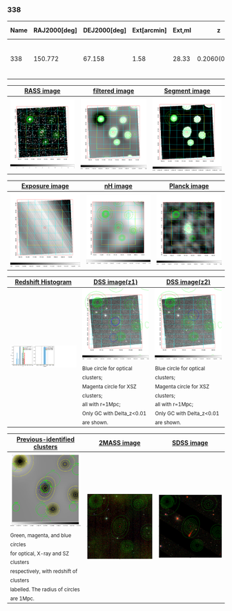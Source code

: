 <div STYLE="page-break-after: always;"></div>

### 338

|Name|RAJ2000[deg]|DEJ2000[deg] |Ext[arcmin]| Ext,ml | z | z_src| C|GC(XSZ,Delta_z<0.01)| GC(OPT,Delta_z<0.01)|GC| R_sig[arcmin] | R500[arcmin] | R500[Mpc]| CRsig[c/s] | CR500[c/s] |L500[1E44 erg/s]|F500[1E-12 erg/s/cm^2]| M500[1E14 Msun]|Tx[keV]|Cnt_sig|Beta|Rc[arcmin]|Comment|Alias|
|---|---|---|---|---|---|------|---|--------|---------|----------|---|---|---|---|---|---|---|---|---|---|---|---|---|---|
|338| 150.772| 67.158| 1.58| 28.33| 0.2060(0.000)| z_xsz| B| MCXC, PSZ2, Tar| A| A, C, MCXC, N, PSZ2, Tar, W| 9.775| 5.409| 1.096| 0.150(0.030)| 0.140(0.028)| 3.274(0.312)| 2.666(0.254)| 4.59(0.21)| 5.86(0.17)| 55.9| 0.885(-0.122+0.082)| 3.798(-0.705+0.524)| -| k133|

|[RASS image](../image/338/338_img.pdf)|[filtered image](../image/338/338_fil.pdf)|[Segment image](../image/338/338_seg.pdf)|
|-------------------|--------------------|-------------------|
| <img src="../image/338/338_img.png" width="300">  | <img src="../image/338/338_fil.png" width="300">   | <img src="../image/338/338_seg.png" width="300">  |

|[Exposure image](../image/338/338_mex.pdf)| [nH image](../image/338/338_nh.pdf)| [Planck image](../image/338/338_p.pdf)|
|-------------------|--------------------|-------------------|
|<img src="../image/338/338_mex.png" width="300">   | <img src="../image/338/338_nh.png" width="300">    | <img src="../image/338/338_p.png" width="300"> |

|[Redshift Histogram](../image/338/338_zg.pdf) | [DSS image(z1)](../image/338/338_dss_z1.pdf)      |  [DSS image(z2)](../image/338/338_dss_z2.pdf)    |
|-------------------|--------------------|-------------------|
|<img src="../image/338/338_zg.png" width="300"> |<img src="../image/338/338_dss_z1.png" width="300"> <sub><br>Blue circle for optical clusters; <br>Magenta circle for XSZ clusters; <br>all with r=1Mpc; <br>Only GC with Delta_z<0.01 are shown. </sub>| <img src="../image/338/338_dss_z2.png" width="300"><sub><br>Blue circle for optical clusters; <br>Magenta circle for XSZ clusters; <br>all with r=1Mpc; <br>Only GC with Delta_z<0.01 are shown. </sub> |

|[Previous-identified clusters](../image/338/338_gc.pdf) | [2MASS image](../image/338/338_2mass.pdf)      |[SDSS image](../image/338/338_sdss.pdf)   |
|-------------------|-------------------|-------------------|
|<img src=../image/338/338_gc.png width="300"> <br><sub>Green, magenta, and blue circles <br>for optical, X-ray and SZ clusters <br>respectively, with redshift of clusters <br>labelled. The radius of circles <br>are 1Mpc.</sub>|<img src="../image/338/338_2mass.png" width="300">  | <img src="../image/338/338_sdss.png" width="300">  |




